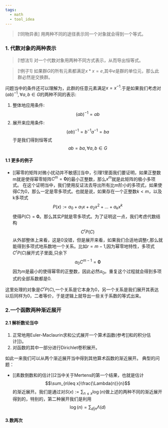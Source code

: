 ```yaml
---
tags:
  - math
  - tool_idea
---
```

> [!同物异表]
> 用两种不同的途径表示同一个对象就会得到一个等式。

### 1. 代数对象的两种表示

> [!想法1]
> 对一个代数对象用两种不同方式表示，从而导出恒等式。


> [!例子1]
> 如果群$G$的所有元素都满足$x*x=e$,其中$e$是群的单位元，那么此群必然是交换群。

问题当中的条件还可以理解为，此群的任意元素满足$x=x^{-1}$.于是如果我们考虑对$(ab)^{-1},\forall a,b\in G$的两种不同的表示:
1. 整体地应用条件:$$(ab)^{-1}=ab$$
2. 展开来应用条件:$$(ab)^{-1}=b^{-1}a^{-1}=ba$$
于是我们得到恒等式$$ab=ba,\forall a,b \in G$$
#### 1.1 更多的例子

* [[幂零的矩阵对微小扰动并不敏感]]当中，引理1里面我们要证明，如果正整数m就是使得幂零矩阵$C^m=\mathbf{0}$的最小正整数，那么$x^m$就是此矩阵的极小多项式。
在这个证明当中，我们使用反证法去导出所有比m阶小的多项式，如果使得$C$为0，那么一定是零多项式。也就是说，如果存在一个正整数$k<m$，以及k多项式$$P(x):=a_0+a_1x+a_2x^2+...+a_{k}x^k$$
使得$P(C)=\mathbf{0}$。那么其实$P$就是零多项式。为了证明这一点，我们考虑代数结构$$C^rP(C)$$
从外部整体上来看，这是0没错，但是展开来看，如果我们合适地调整$r$,那么就能得到多项式地系数地一个关系。比如$r=m-1$,因为幂零地特性，多项式$C^rP(C)$展开式子里面,只余下$$a_0C^{m-1}=\mathbf{0}$$因为$m$是最小的使得幂零的正整数，因此必然$a_0$。重复这个过程就会得到多项式的全部系数都是0. 

这里处理的对象是$C^rP(C)$,一个关系是它本身为0，另一个关系是我们展开其表达以后同样为0，二者等价，于是逻辑上就导出一些关于系数的等式出来。

### 2.一个函数两种渐近展开

#### 2.1 解析数论当中

1. 正常地用Euler-Maclaurin求和公式展开一个算术函数(参考[[和的积分估计]])。
2. 对函数的其中一部分进行Dirichlet卷积展开。

如此一来我们可以从两个渐近展开当中得到其他算术函数的渐近展开。
典型的问题：
* [[素数倒数和的估计]]2当中关于Mertens的第一个结果，也就是估计$$\sum_{n\leq x}\frac{\Lambda(n)}{n}$$的渐近展开。我们是通过对$S(x):=\sum_{n\leq x}\log(n)$做上述的两种不同的渐近展开得到的，特别的，第二种展开我们是利用$$\log(n)=\sum_{d|n}\Lambda(d)$$
#### 3.数两次
